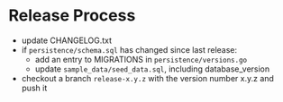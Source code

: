 # Release Process

- update CHANGELOG.txt
- if `persistence/schema.sql` has changed since last release:
	- add an entry to MIGRATIONS in `persistence/versions.go`
	- update `sample_data/seed_data.sql`, including database_version
- checkout a branch `release-x.y.z` with the version number x.y.z and push it
